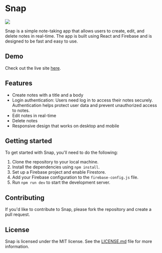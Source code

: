 # Snap

![](https://i.imgur.com/wMoh4US.png)

Snap is a simple note-taking app that allows users to create, edit, and delete notes in real-time. The app is built using React and Firebase and is designed to be fast and easy to use.

## Demo
Check out the live site [here](https://snap-9a847.web.app/).

## Features

- Create notes with a title and a body
- Login authentication: Users need log in to access their notes securely. Authentication helps protect user data and prevent unauthorized access to notes.
- Edit notes in real-time
- Delete notes
- Responsive design that works on desktop and mobile

## Getting started

To get started with Snap, you'll need to do the following:

1. Clone the repository to your local machine.
2. Install the dependencies using `npm install`.
3. Set up a Firebase project and enable Firestore.
4. Add your Firebase configuration to the `firebase-config.js` file.
5. Run `npm run dev` to start the development server.

## Contributing

If you'd like to contribute to Snap, please fork the repository and create a pull request.

## License

Snap is licensed under the MIT license. See the [LICENSE.md](LICENSE.md) file for more information.
